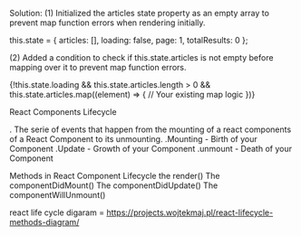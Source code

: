 

Solution: 
(1) Initialized the articles state property as an empty array to prevent map function errors when rendering initially.

this.state = {
  articles: [],
  loading: false,
  page: 1,
  totalResults: 0
};

(2) Added a condition to check if this.state.articles is not empty before mapping over it to prevent map function errors.

{!this.state.loading &&
  this.state.articles.length > 0 &&
  this.state.articles.map((element) => {
    // Your existing map logic
  })}


  React Components Lifecycle

  . The serie of events that happen from the mounting of a react components of a React Component to its unmounting.
    .Mounting - Birth of your Component
    .Update - Growth of your Component 
    .unmount - Death of your Component

Methods in React Component Lifecycle
  the render()
  The componentDidMount()
  The componentDidUpdate()
  The componentWillUnmount()

react life cycle digaram = https://projects.wojtekmaj.pl/react-lifecycle-methods-diagram/

